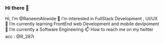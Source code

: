 ### Hi there 👋

 Hi, I’m @RaneemAlowide
👀 I’m interested in FullStack Development , UI/UX
🌱 I’m currently learning FrontEnd web Development and mobile devlpoment
🌱 I’m currently a Software Engineering
📫 How to reach me on my twitter acc : @R_287r
<!--
**RaneemAlowide/RaneemAlowide** is a ✨ _special_ ✨ repository because its `README.md` (this file) appears on your GitHub profile.

Here are some ideas to get you started:

- 🔭 I’m currently working on ...
- 🌱 I’m currently learning ...
- 👯 I’m looking to collaborate on ...
- 🤔 I’m looking for help with ...
- 💬 Ask me about ...
- 📫 How to reach me: ...
- 😄 Pronouns: ...
- ⚡ Fun fact: ...
-->
